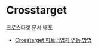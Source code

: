 # Crosstarget

크로스타겟 문서 배포

* [Crosstarget 파트너업체 연동 방법](https://github.com/onnuridmc/Crosstarget/wiki/Crosstarget-%ED%8C%8C%ED%8A%B8%EB%84%88%EC%97%85%EC%B2%B4-%EC%97%B0%EB%8F%99-%EB%B0%A9%EB%B2%95)
